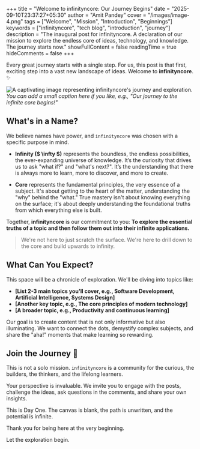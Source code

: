 +++
title = "Welcome to infinityncore: Our Journey Begins"
date = "2025-09-10T23:37:27+05:30"
author = "Amit Pandey"
cover = "/images/image-4.png"
tags = ["Welcome", "Mission", "Introduction", "Beginnings"]
keywords = ["infinityncore", "tech blog", "introduction", "journey"]
description = "The inaugural post for infinityncore. A declaration of our mission to explore the endless core of ideas, technology, and knowledge. The journey starts now."
showFullContent = false
readingTime = true
hideComments = false
+++

Every great journey starts with a single step. For us, this post is that first, exciting step into a vast new landscape of ideas. Welcome to **infinityncore**. ✨

![A captivating image representing infinityncore's journey and exploration.](/images/image-4.png) 
*You can add a small caption here if you like, e.g., "Our journey to the infinite core begins!"*

## What's in a Name?

We believe names have power, and `infinityncore` was chosen with a specific purpose in mind.

* **Infinity ($ \infty $)** represents the boundless, the endless possibilities, the ever-expanding universe of knowledge. It’s the curiosity that drives us to ask "what if?" and "what's next?". It’s the understanding that there is always more to learn, more to discover, and more to create.

* **Core** represents the fundamental principles, the very essence of a subject. It's about getting to the heart of the matter, understanding the "why" behind the "what." True mastery isn't about knowing everything on the surface; it's about deeply understanding the foundational truths from which everything else is built.

Together, **infinityncore** is our commitment to you: **To explore the essential truths of a topic and then follow them out into their infinite applications.**

> We're not here to just scratch the surface. We're here to drill down to the core and build upwards to infinity.

## What Can You Expect?

This space will be a chronicle of exploration. We'll be diving into topics like:

-   **[List 2-3 main topics you'll cover, e.g., Software Development, Artificial Intelligence, Systems Design]**
-   **[Another key topic, e.g., The core principles of modern technology]**
-   **[A broader topic, e.g., Productivity and continuous learning]**

Our goal is to create content that is not only informative but also illuminating. We want to connect the dots, demystify complex subjects, and share the "aha!" moments that make learning so rewarding.

## Join the Journey 🚀

This is not a solo mission. `infinityncore` is a community for the curious, the builders, the thinkers, and the lifelong learners.

Your perspective is invaluable. We invite you to engage with the posts, challenge the ideas, ask questions in the comments, and share your own insights.

This is Day One. The canvas is blank, the path is unwritten, and the potential is infinite.

Thank you for being here at the very beginning.

Let the exploration begin.

